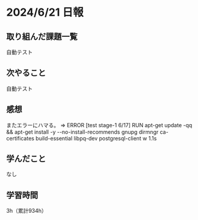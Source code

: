 # 2024/6/21 日報
## 取り組んだ課題一覧
自動テスト

## 次やること
自動テスト

## 感想
またエラーにハマる。
 => ERROR [test stage-1  6/17] RUN apt-get update -qq &&   apt-get install -y --no-install-recommends gnupg dirmngr ca-certificates build-essential libpq-dev postgresql-client w  1.1s

## 学んだこと
なし

## 学習時間
3h（累計934h）
